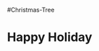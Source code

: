 #Christmas-Tree
<!DOCTYPE htm>
<html>
<head>

</head>
<body>
<h1> Happy Holiday</h1>
</body>
</html>

